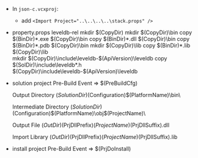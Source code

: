  * In `json-c.vcxproj`:
	*  add `<Import Project="..\..\..\..\stack.props" />`

* property.props
	leveldb-rel
	<PrjDoInstall>
	      mkdir $(CopyDir)
	      mkdir $(CopyDir)\bin
	      copy $(BinDir)\*.exe $(CopyDir)\bin
	      copy $(BinDir)\*.dll $(CopyDir)\bin
	      copy $(BinDir)\*.pdb $(CopyDir)\bin
	      mkdir $(CopyDir)\lib
	      copy $(BinDir)\*.lib $(CopyDir)\lib      
	      mkdir $(CopyDir)\include\leveldb-$(ApiVersion)\leveldb
	      copy $(SolDir)\include\leveldb\*.h $(CopyDir)\include\leveldb-$(ApiVersion)\leveldb
	</PrjDoInstall>

* solution project
	Pre-Build Event => $(PreBuildCfg)

	Output Directory
	$(SolutionDir)$(Configuration)\$(PlatformName)\bin\

	Intermediate Directory
	$(SolutionDir)$(Configuration)\$(PlatformName)\obj\$(ProjectName)\

	Output File
	$(OutDir)$(PrjDllPrefix)$(ProjectName)$(PrjDllSuffix).dll

	Import Library
	$(OutDir)$(PrjDllPrefix)$(ProjectName)$(PrjDllSuffix).lib


* install project
	Pre-Build Event => $(PrjDoInstall)